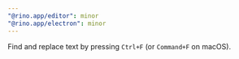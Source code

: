 ```yaml
---
"@rino.app/editor": minor
"@rino.app/electron": minor
---
```


Find and replace text by pressing `Ctrl+F` (or `Command+F` on macOS).

